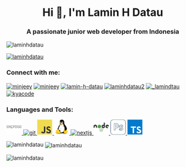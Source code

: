 <h1 align="center">Hi 👋, I'm Lamin H Datau</h1>
<h3 align="center">A passionate junior web developer from Indonesia</h3>

<p align="left"> <img src="https://komarev.com/ghpvc/?username=laminhdatau&label=Profile%20views&color=0e75b6&style=flat" alt="laminhdatau" /> </p>

<p align="left"> <a href="https://github.com/ryo-ma/github-profile-trophy"><img src="https://github-profile-trophy.vercel.app/?username=laminhdatau" alt="laminhdatau" /></a> </p>

<h3 align="left">Connect with me:</h3>
<p align="left">
<a href="https://dev.to/minjeey" target="blank"><img align="center" src="https://raw.githubusercontent.com/rahuldkjain/github-profile-readme-generator/master/src/images/icons/Social/devto.svg" alt="minjeey" height="30" width="40" /></a>
<a href="https://twitter.com/minjeey" target="blank"><img align="center" src="https://raw.githubusercontent.com/rahuldkjain/github-profile-readme-generator/master/src/images/icons/Social/twitter.svg" alt="minjeey" height="30" width="40" /></a>
<a href="https://linkedin.com/in/lamin-h-datau" target="blank"><img align="center" src="https://raw.githubusercontent.com/rahuldkjain/github-profile-readme-generator/master/src/images/icons/Social/linked-in-alt.svg" alt="lamin-h-datau" height="30" width="40" /></a>
<a href="https://fb.com/laminhdatau2" target="blank"><img align="center" src="https://raw.githubusercontent.com/rahuldkjain/github-profile-readme-generator/master/src/images/icons/Social/facebook.svg" alt="laminhdatau2" height="30" width="40" /></a>
<a href="https://instagram.com/_lamindtau" target="blank"><img align="center" src="https://raw.githubusercontent.com/rahuldkjain/github-profile-readme-generator/master/src/images/icons/Social/instagram.svg" alt="_lamindtau" height="30" width="40" /></a>
<a href="https://www.youtube.com/c/kyacode" target="blank"><img align="center" src="https://raw.githubusercontent.com/rahuldkjain/github-profile-readme-generator/master/src/images/icons/Social/youtube.svg" alt="kyacode" height="30" width="40" /></a>
</p>

<h3 align="left">Languages and Tools:</h3>
<p align="left"> <a href="https://expressjs.com" target="_blank" rel="noreferrer"> <img src="https://raw.githubusercontent.com/devicons/devicon/master/icons/express/express-original-wordmark.svg" alt="express" width="40" height="40"/> </a> <a href="https://git-scm.com/" target="_blank" rel="noreferrer"> <img src="https://www.vectorlogo.zone/logos/git-scm/git-scm-icon.svg" alt="git" width="40" height="40"/> </a> <a href="https://developer.mozilla.org/en-US/docs/Web/JavaScript" target="_blank" rel="noreferrer"> <img src="https://raw.githubusercontent.com/devicons/devicon/master/icons/javascript/javascript-original.svg" alt="javascript" width="40" height="40"/> </a> <a href="https://www.linux.org/" target="_blank" rel="noreferrer"> <img src="https://raw.githubusercontent.com/devicons/devicon/master/icons/linux/linux-original.svg" alt="linux" width="40" height="40"/> </a> <a href="https://nextjs.org/" target="_blank" rel="noreferrer"> <img src="https://cdn.worldvectorlogo.com/logos/nextjs-2.svg" alt="nextjs" width="40" height="40"/> </a> <a href="https://nodejs.org" target="_blank" rel="noreferrer"> <img src="https://raw.githubusercontent.com/devicons/devicon/master/icons/nodejs/nodejs-original-wordmark.svg" alt="nodejs" width="40" height="40"/> </a> <a href="https://www.photoshop.com/en" target="_blank" rel="noreferrer"> <img src="https://raw.githubusercontent.com/devicons/devicon/master/icons/photoshop/photoshop-line.svg" alt="photoshop" width="40" height="40"/> </a> <a href="https://www.typescriptlang.org/" target="_blank" rel="noreferrer"> <img src="https://raw.githubusercontent.com/devicons/devicon/master/icons/typescript/typescript-original.svg" alt="typescript" width="40" height="40"/> </a> </p>

<p><img align="left" src="https://github-readme-stats.vercel.app/api/top-langs?username=laminhdatau&show_icons=true&locale=en&layout=compact" alt="laminhdatau" /></p>

<p>&nbsp;<img align="center" src="https://github-readme-stats.vercel.app/api?username=laminhdatau&show_icons=true&locale=en" alt="laminhdatau" /></p>

<p><img align="center" src="https://github-readme-streak-stats.herokuapp.com/?user=laminhdatau&" alt="laminhdatau" /></p>
